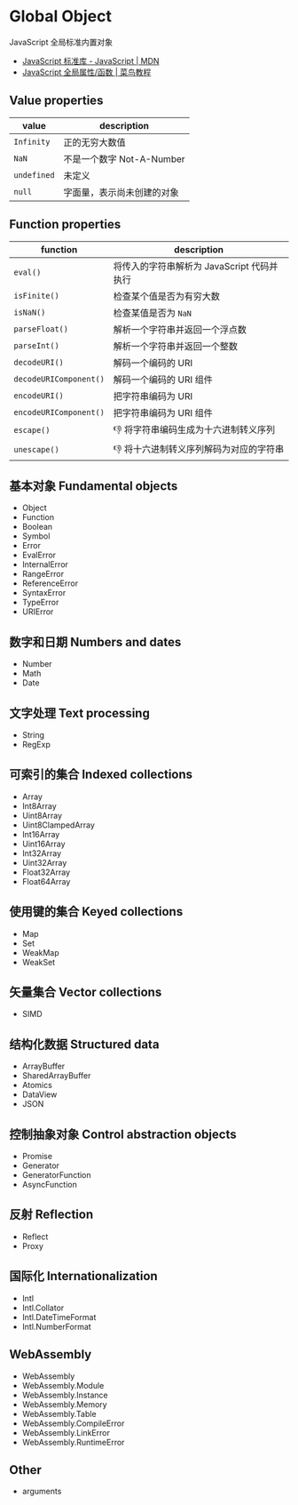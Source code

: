 # Global Object

JavaScript 全局标准内置对象

- [JavaScript 标准库 - JavaScript | MDN](https://developer.mozilla.org/zh-CN/docs/Web/JavaScript/Reference/Global_Objects)
- [JavaScript 全局属性/函数 | 菜鸟教程](http://www.runoob.com/jsref/jsref-obj-global.html)

## Value properties

| value       | description                |
| ----------- | -------------------------- |
| `Infinity`  | 正的无穷大数值             |
| `NaN`       | 不是一个数字 Not-A-Number  |
| `undefined` | 未定义                     |
| `null`      | 字面量，表示尚未创建的对象 |

## Function properties

| function               | description                                |
| ---------------------- | ------------------------------------------ |
| `eval()`               | 将传入的字符串解析为 JavaScript 代码并执行 |
| `isFinite()`           | 检查某个值是否为有穷大数                   |
| `isNaN()`              | 检查某值是否为 `NaN`                       |
| `parseFloat()`         | 解析一个字符串并返回一个浮点数             |
| `parseInt()`           | 解析一个字符串并返回一个整数               |
| `decodeURI()`          | 解码一个编码的 URI                         |
| `decodeURIComponent()` | 解码一个编码的 URI 组件                    |
| `encodeURI()`          | 把字符串编码为 URI                         |
| `encodeURIComponent()` | 把字符串编码为 URI 组件                    |
| `escape()`             | :-1: 将字符串编码生成为十六进制转义序列    |
| `unescape()`           | :-1: 将十六进制转义序列解码为对应的字符串  |

## 基本对象 Fundamental objects

- Object
- Function
- Boolean
- Symbol
- Error
- EvalError
- InternalError
- RangeError
- ReferenceError
- SyntaxError
- TypeError
- URIError

## 数字和日期 Numbers and dates

- Number
- Math
- Date

## 文字处理 Text processing

- String
- RegExp

## 可索引的集合 Indexed collections

- Array
- Int8Array
- Uint8Array
- Uint8ClampedArray
- Int16Array
- Uint16Array
- Int32Array
- Uint32Array
- Float32Array
- Float64Array

## 使用键的集合 Keyed collections

- Map
- Set
- WeakMap
- WeakSet

## 矢量集合 Vector collections

- SIMD

## 结构化数据 Structured data

- ArrayBuffer
- SharedArrayBuffer
- Atomics
- DataView
- JSON

## 控制抽象对象 Control abstraction objects

- Promise
- Generator
- GeneratorFunction
- AsyncFunction

## 反射 Reflection

- Reflect
- Proxy

## 国际化 Internationalization

- Intl
- Intl.Collator
- Intl.DateTimeFormat
- Intl.NumberFormat

## WebAssembly

- WebAssembly
- WebAssembly.Module
- WebAssembly.Instance
- WebAssembly.Memory
- WebAssembly.Table
- WebAssembly.CompileError
- WebAssembly.LinkError
- WebAssembly.RuntimeError

## Other

- arguments
